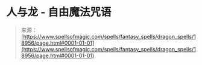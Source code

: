 <!--yml

category: 未分类

date: 2024-06-12 19:00:37

-->

# 人与龙 - 自由魔法咒语

> 来源：[https://www.spellsofmagic.com/spells/fantasy_spells/dragon_spells/18956/page.html#0001-01-01](https://www.spellsofmagic.com/spells/fantasy_spells/dragon_spells/18956/page.html#0001-01-01)
